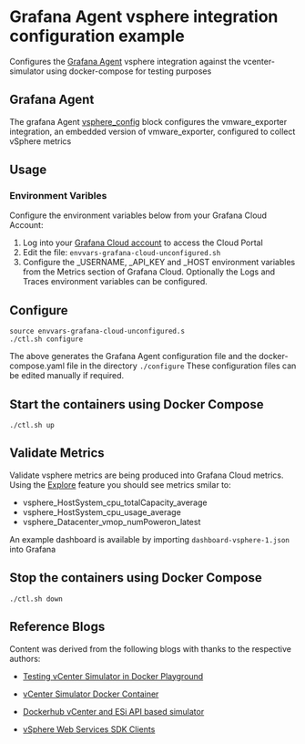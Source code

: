 # Grafana Agent vsphere integration configuration example

Configures the [Grafana Agent](https://grafana.com/docs/agent/latest/set-up/) vsphere integration against the vcenter-simulator using docker-compose for testing purposes

## Grafana Agent
The grafana Agent [vsphere_config](https://grafana.com/docs/agent/latest/configuration/integrations/integrations-next/vsphere-config/) block configures the vmware_exporter integration, an embedded version of vmware_exporter, configured to collect vSphere metrics

## Usage


### Environment Varibles
Configure the environment variables below from your Grafana Cloud Account:

1. Log into your [Grafana Cloud account](https://grafana.com/auth/sign-in) to access the Cloud Portal
2. Edit the file: ```envvars-grafana-cloud-unconfigured.sh```
3. Configure the _USERNAME, _API_KEY and _HOST environment variables from the Metrics section of Grafana Cloud. Optionally the Logs and Traces environment variables can be configured.

## Configure
```
source envvars-grafana-cloud-unconfigured.s
./ctl.sh configure
```
The above generates the Grafana Agent configuration file and the docker-compose.yaml file in the directory ```./configure``` These configuration files can be edited manually if required.

## Start the containers using Docker Compose
```
./ctl.sh up
```
## Validate Metrics
Validate vsphere metrics are being produced into Grafana Cloud metrics. Using the [Explore](https://grafana.com/docs/grafana/latest/explore/) feature you should see metrics smilar to:
*   vsphere_HostSystem_cpu_totalCapacity_average
*   vsphere_HostSystem_cpu_usage_average
*   vsphere_Datacenter_vmop_numPoweron_latest

An example dashboard is available by importing ```dashboard-vsphere-1.json``` into Grafana

## Stop the containers using Docker Compose
```
./ctl.sh down
```

## Reference Blogs
Content was derived from the following blogs with thanks to the respective authors:

* [Testing vCenter Simulator in Docker Playground](https://vcloudvision.com/2019/01/02/testing-vcenter-simulator-in-docker-playground)

* [vCenter Simulator Docker Container](https://brianbunke.com/blog/2018/12/31/vcenter-simulator-ci/)

* [Dockerhub vCenter and ESi API based simulator](https://hub.docker.com/r/nimmis/vcsim)

* [vSphere Web Services SDK Clients](https://docs.vmware.com/en/VMware-Cloud-on-AWS/services/vmc-aws-performance/GUID-02CB4E53-2039-4ED7-BAB0-CFE30FB1C6F0.html)